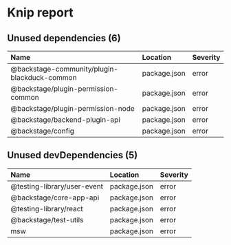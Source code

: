 # Knip report

## Unused dependencies (6)

| Name                                         | Location     | Severity |
| :------------------------------------------- | :----------- | :------- |
| @backstage-community/plugin-blackduck-common | package.json | error    |
| @backstage/plugin-permission-common          | package.json | error    |
| @backstage/plugin-permission-node            | package.json | error    |
| @backstage/backend-plugin-api                | package.json | error    |
| @backstage/config                            | package.json | error    |

## Unused devDependencies (5)

| Name                        | Location     | Severity |
| :-------------------------- | :----------- | :------- |
| @testing-library/user-event | package.json | error    |
| @backstage/core-app-api     | package.json | error    |
| @testing-library/react      | package.json | error    |
| @backstage/test-utils       | package.json | error    |
| msw                         | package.json | error    |
